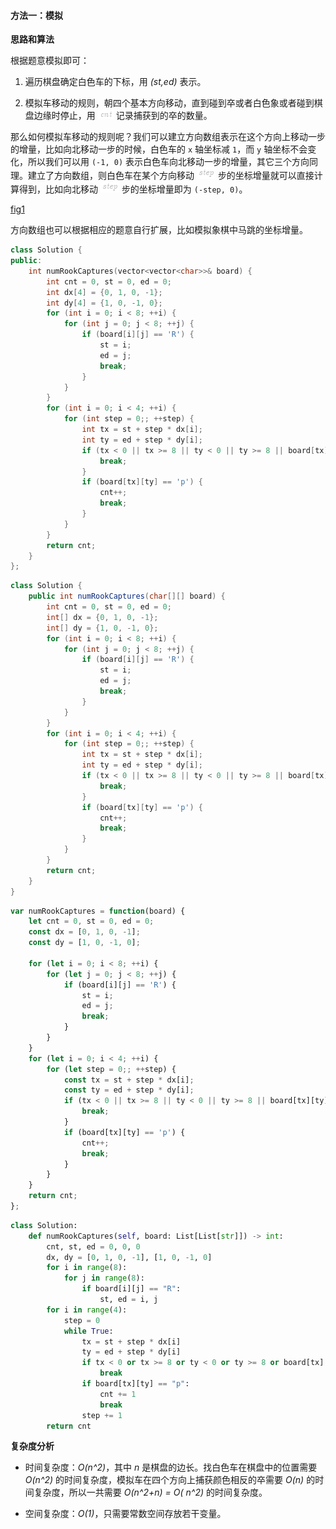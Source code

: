 #### 方法一：模拟

**思路和算法**

根据题意模拟即可：

1. 遍历棋盘确定白色车的下标，用 *(st,ed)* 表示。

2. 模拟车移动的规则，朝四个基本方向移动，直到碰到卒或者白色象或者碰到棋盘边缘时停止，用 ![\textit{cnt} ](./p__textit{cnt}_.png)  记录捕获到的卒的数量。

那么如何模拟车移动的规则呢？我们可以建立方向数组表示在这个方向上移动一步的增量，比如向北移动一步的时候，白色车的 `x` 轴坐标减 `1`，而 `y` 轴坐标不会变化，所以我们可以用 `(-1, 0)`
表示白色车向北移动一步的增量，其它三个方向同理。建立了方向数组，则白色车在某个方向移动 ![\textit{step} ](./p__textit{step}_.png)
步的坐标增量就可以直接计算得到，比如向北移动 ![\textit{step} ](./p__textit{step}_.png)  步的坐标增量即为 `(-step, 0)`。

[fig1](https://assets.leetcode-cn.com/solution-static/999_fig1.gif)

方向数组也可以根据相应的题意自行扩展，比如模拟象棋中马跳的坐标增量。

```C++ [sol1-C++]
class Solution {
public:
    int numRookCaptures(vector<vector<char>>& board) {
        int cnt = 0, st = 0, ed = 0;
        int dx[4] = {0, 1, 0, -1};
        int dy[4] = {1, 0, -1, 0};
        for (int i = 0; i < 8; ++i) {
            for (int j = 0; j < 8; ++j) {
                if (board[i][j] == 'R') {
                    st = i;
                    ed = j;
                    break;
                }
            }
        }
        for (int i = 0; i < 4; ++i) {
            for (int step = 0;; ++step) {
                int tx = st + step * dx[i];
                int ty = ed + step * dy[i];
                if (tx < 0 || tx >= 8 || ty < 0 || ty >= 8 || board[tx][ty] == 'B') {
                    break;
                }
                if (board[tx][ty] == 'p') {
                    cnt++;
                    break;
                }
            }
        }
        return cnt;
    }
};
```

```Java [sol1-Java]
class Solution {
    public int numRookCaptures(char[][] board) {
        int cnt = 0, st = 0, ed = 0;
        int[] dx = {0, 1, 0, -1};
        int[] dy = {1, 0, -1, 0};
        for (int i = 0; i < 8; ++i) {
            for (int j = 0; j < 8; ++j) {
                if (board[i][j] == 'R') {
                    st = i;
                    ed = j;
                    break;
                }
            }
        }
        for (int i = 0; i < 4; ++i) {
            for (int step = 0;; ++step) {
                int tx = st + step * dx[i];
                int ty = ed + step * dy[i];
                if (tx < 0 || tx >= 8 || ty < 0 || ty >= 8 || board[tx][ty] == 'B') {
                    break;
                }
                if (board[tx][ty] == 'p') {
                    cnt++;
                    break;
                }
            }
        }
        return cnt;
    }
}
```

```Javascript [sol1-Javascript]
var numRookCaptures = function(board) {
    let cnt = 0, st = 0, ed = 0;
    const dx = [0, 1, 0, -1];
    const dy = [1, 0, -1, 0];

    for (let i = 0; i < 8; ++i) {
        for (let j = 0; j < 8; ++j) {
            if (board[i][j] == 'R') {
                st = i;
                ed = j;
                break;
            }
        }
    }
    for (let i = 0; i < 4; ++i) {
        for (let step = 0;; ++step) {
            const tx = st + step * dx[i];
            const ty = ed + step * dy[i];
            if (tx < 0 || tx >= 8 || ty < 0 || ty >= 8 || board[tx][ty] == 'B') {
                break;
            }
            if (board[tx][ty] == 'p') {
                cnt++;
                break;
            }
        }
    }
    return cnt;
};
```

```Python [sol1-Python3]
class Solution:
    def numRookCaptures(self, board: List[List[str]]) -> int:
        cnt, st, ed = 0, 0, 0
        dx, dy = [0, 1, 0, -1], [1, 0, -1, 0]
        for i in range(8):
            for j in range(8):
                if board[i][j] == "R":
                    st, ed = i, j
        for i in range(4):
            step = 0
            while True:
                tx = st + step * dx[i]
                ty = ed + step * dy[i]
                if tx < 0 or tx >= 8 or ty < 0 or ty >= 8 or board[tx][ty] == "B":
                    break
                if board[tx][ty] == "p":
                    cnt += 1
                    break
                step += 1
        return cnt
```

**复杂度分析**

- 时间复杂度：*O(n^2)*，其中 *n* 是棋盘的边长。找白色车在棋盘中的位置需要 *O(n^2)* 的时间复杂度，模拟车在四个方向上捕获颜色相反的卒需要 *O(n)* 的时间复杂度，所以一共需要 *O(n^2+n) = O(
  n^2)* 的时间复杂度。

- 空间复杂度：*O(1)*，只需要常数空间存放若干变量。